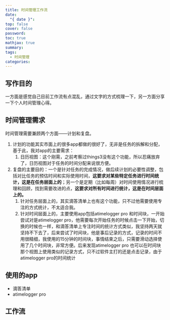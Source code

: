 ```yaml
---
title: 时间管理工作流
date:
  "{ date }": 
top: false
cover: false
password: 
toc: true
mathjax: true
summary: 
tags:
  - 时间管理
categories:
---
```

## 写作目的
一方面是感觉自己目前工作流有点混乱，通过文字的方式梳理一下，另一方面分享一下个人时间管理心得。

## 时间管理需求
时间管理需要兼顾两个方面——计划和复盘。
1. 计划的功能其实市面上的很多app都做的很好了，无非是任务的拆解和分配，基于此，我对app的主要需求：
	1. 日历视图：这个刚需，之前考察过things3没有这个功能，所以忍痛放弃了，日历视图对于任务的时间分配来说很方便。
2. 复盘的主要目的：一个是针对任务的完成情况，做后续计划的必要性调整，包括对比任务的预估时间和实际使用时间，**这要求对某些特定任务进行时间统计，这是在任务层面上的**；另一个是定期（比如每周）对时间使用情况进行梳理和回顾，找到需要改进的点，**这要求对所有时间进行统计，这是在时间层面上的。**
	1. 针对任务层面上的，其实滴答清单上也有这个功能，只不过他需要使用专注的方式统计，不太适合我。
	2. 针对时间层面上的，主要使用app包括atimelogger pro 和时间块，一开始尝试对是atimelogger pro，他需要每次开始任务的时候点击一下开始，切换的时候也一样，和滴答清单上专注时间的统计方式类似，我坚持两天就坚持不下去了，后来尝试了时间块，他是事后记录的方式，记录的时间不用很精细，我使用的15分钟的时间块，事情结束之后，只需要滑动选择使用了几个时间块，非常方便。后来发现atimelogger pro 也可以在时间块那个视图上使用类似的记录方式，只不过软件主打的还是点击记录，由于atimelogger pro的时间统计
## 使用的app
+ 滴答清单
+ atimelogger pro
## 工作流

